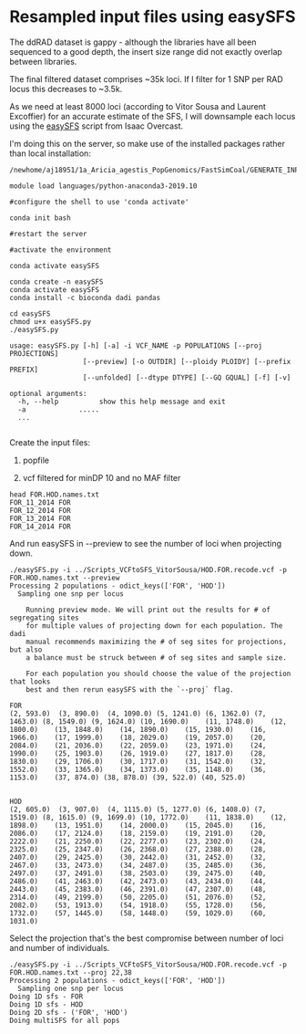 # Resampled input files using easySFS

The ddRAD dataset is gappy - although the libraries have all been sequenced to a good depth, the insert size range did not exactly overlap between libraries.

The final filtered dataset comprises ~35k loci. If I filter for 1 SNP per RAD locus this decreases to ~3.5k. 

As we need at least 8000 loci (according to Vitor Sousa and Laurent Excoffier) for an accurate estimate of the SFS, I will downsample each locus using the [easySFS](https://github.com/isaacovercast/easySFS) script from Isaac Overcast. 

I'm doing this on the server, so make use of the installed packages rather than local installation: 
```
/newhome/aj18951/1a_Aricia_agestis_PopGenomics/FastSimCoal/GENERATE_INPUT

module load languages/python-anaconda3-2019.10

#configure the shell to use 'conda activate'

conda init bash

#restart the server

#activate the environment

conda activate easySFS

conda create -n easySFS 
conda activate easySFS
conda install -c bioconda dadi pandas

cd easySFS
chmod u+x easySFS.py
./easySFS.py

usage: easySFS.py [-h] [-a] -i VCF_NAME -p POPULATIONS [--proj PROJECTIONS]
                  [--preview] [-o OUTDIR] [--ploidy PLOIDY] [--prefix PREFIX]
                  [--unfolded] [--dtype DTYPE] [--GQ GQUAL] [-f] [-v]

optional arguments:
  -h, --help          show this help message and exit
  -a             .....
  ...
  
```

Create the input files: 

1. popfile

2. vcf filtered for minDP 10 and no MAF filter

```
head FOR.HOD.names.txt
FOR_11_2014	FOR
FOR_12_2014	FOR
FOR_13_2014	FOR
FOR_14_2014	FOR

```

And run easySFS in --preview to see the number of loci when projecting down. 

```
./easySFS.py -i ../Scripts_VCFtoSFS_VitorSousa/HOD.FOR.recode.vcf -p FOR.HOD.names.txt --preview
Processing 2 populations - odict_keys(['FOR', 'HOD'])
  Sampling one snp per locus

    Running preview mode. We will print out the results for # of segregating sites
    for multiple values of projecting down for each population. The dadi
    manual recommends maximizing the # of seg sites for projections, but also
    a balance must be struck between # of seg sites and sample size.

    For each population you should choose the value of the projection that looks
    best and then rerun easySFS with the `--proj` flag.
    
FOR
(2, 593.0)	(3, 890.0)	(4, 1090.0)	(5, 1241.0)	(6, 1362.0)	(7, 1463.0)	(8, 1549.0)	(9, 1624.0)	(10, 1690.0)	(11, 1748.0)	(12, 1800.0)	(13, 1848.0)	(14, 1890.0)	(15, 1930.0)	(16, 1966.0)	(17, 1999.0)	(18, 2029.0)	(19, 2057.0)	(20, 2084.0)	(21, 2036.0)	(22, 2059.0)	(23, 1971.0)	(24, 1990.0)	(25, 1903.0)	(26, 1919.0)	(27, 1817.0)	(28, 1830.0)	(29, 1706.0)	(30, 1717.0)	(31, 1542.0)	(32, 1552.0)	(33, 1365.0)	(34, 1373.0)	(35, 1148.0)	(36, 1153.0)	(37, 874.0)	(38, 878.0)	(39, 522.0)	(40, 525.0)	


HOD
(2, 605.0)	(3, 907.0)	(4, 1115.0)	(5, 1277.0)	(6, 1408.0)	(7, 1519.0)	(8, 1615.0)	(9, 1699.0)	(10, 1772.0)	(11, 1838.0)	(12, 1898.0)	(13, 1951.0)	(14, 2000.0)	(15, 2045.0)	(16, 2086.0)	(17, 2124.0)	(18, 2159.0)	(19, 2191.0)	(20, 2222.0)	(21, 2250.0)	(22, 2277.0)	(23, 2302.0)	(24, 2325.0)	(25, 2347.0)	(26, 2368.0)	(27, 2388.0)	(28, 2407.0)	(29, 2425.0)	(30, 2442.0)	(31, 2452.0)	(32, 2467.0)	(33, 2473.0)	(34, 2487.0)	(35, 2485.0)	(36, 2497.0)	(37, 2491.0)	(38, 2503.0)	(39, 2475.0)	(40, 2486.0)	(41, 2463.0)	(42, 2473.0)	(43, 2434.0)	(44, 2443.0)	(45, 2383.0)	(46, 2391.0)	(47, 2307.0)	(48, 2314.0)	(49, 2199.0)	(50, 2205.0)	(51, 2076.0)	(52, 2082.0)	(53, 1913.0)	(54, 1918.0)	(55, 1728.0)	(56, 1732.0)	(57, 1445.0)	(58, 1448.0)	(59, 1029.0)	(60, 1031.0)

```


Select the projection that's the best compromise between number of loci and number of individuals. 

```
./easySFS.py -i ../Scripts_VCFtoSFS_VitorSousa/HOD.FOR.recode.vcf -p FOR.HOD.names.txt --proj 22,38
Processing 2 populations - odict_keys(['FOR', 'HOD'])
  Sampling one snp per locus
Doing 1D sfs - FOR
Doing 1D sfs - HOD
Doing 2D sfs - ('FOR', 'HOD')
Doing multiSFS for all pops
```

